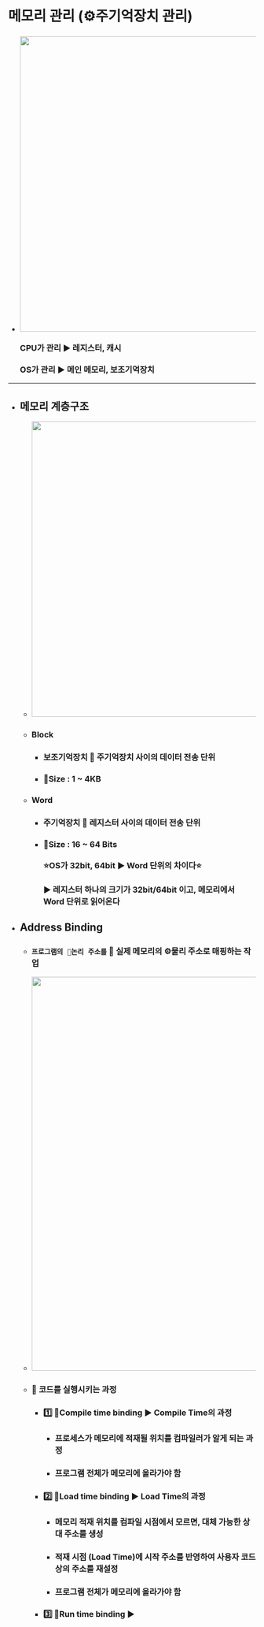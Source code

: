 # 메모리 관리 (⚙주기억장치 관리)
  - ### <img src="https://user-images.githubusercontent.com/35948339/130362751-3e605809-d991-4146-b434-6ad5dacd7675.png" width=600> <br><br> CPU가 관리 ▶️ 레지스터, 캐시 <br><br> OS가 관리 ▶️ 메인 메모리, 보조기억장치
------
  - ## 메모리 계층구조
    - <img src="https://user-images.githubusercontent.com/35948339/130362873-bf68d22c-57ea-4e69-8ce2-26f1b2553295.png" width=600>
    - ### Block
      - ### 보조기억장치 🔄 주기억장치 사이의 데이터 전송 단위
      - ### 💾Size : 1 ~ 4KB
    - ### Word
      - ### 주기억장치 🔄 레지스터 사이의 데이터 전송 단위
      - ### 💾Size : 16 ~ 64 Bits <br><br> ⭐OS가 32bit, 64bit ▶️ Word 단위의 차이다⭐ <br><br> ▶️ 레지스터 하나의 크기가 32bit/64bit 이고, 메모리에서 Word 단위로 읽어온다
  - ## Address Binding
    - ### `프로그램의 💾논리 주소를` 🔀 실제 메모리의 ⚙물리 주소로 매핑하는 작업
    - <img src="https://user-images.githubusercontent.com/35948339/130363155-481e5b6e-4e66-46e6-93cd-05c836046de4.png" width=800>
    - ### 🔸 코드를 실행시키는 과정
      - ### 1️⃣ 🔹Compile time binding ▶️ Compile Time의 과정
        - ### 프로세스가 메모리에 적재될 위치를 컴파일러가 알게 되는 과정
        - ### 프로그램 전체가 메모리에 올라가야 함
      - ### 2️⃣ 🔹Load time binding ▶️ Load Time의 과정
        - ### 메모리 적재 위치를 컴파일 시점에서 모르면, 대체 가능한 상대 주소를 생성
        - ### 적재 시점 (Load Time)에 시작 주소를 반영하여 사용자 코드 상의 주소를 재설정
        - ### 프로그램 전체가 메모리에 올라가야 함
      - ### 3️⃣ 🔹Run time binding ▶️ 
